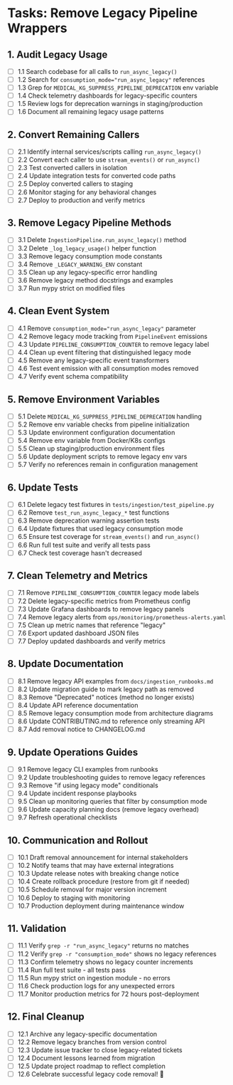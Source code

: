 # Tasks: Remove Legacy Pipeline Wrappers

## 1. Audit Legacy Usage

- [ ] 1.1 Search codebase for all calls to `run_async_legacy()`
- [ ] 1.2 Search for `consumption_mode="run_async_legacy"` references
- [ ] 1.3 Grep for `MEDICAL_KG_SUPPRESS_PIPELINE_DEPRECATION` env variable
- [ ] 1.4 Check telemetry dashboards for legacy-specific counters
- [ ] 1.5 Review logs for deprecation warnings in staging/production
- [ ] 1.6 Document all remaining legacy usage patterns

## 2. Convert Remaining Callers

- [ ] 2.1 Identify internal services/scripts calling `run_async_legacy()`
- [ ] 2.2 Convert each caller to use `stream_events()` or `run_async()`
- [ ] 2.3 Test converted callers in isolation
- [ ] 2.4 Update integration tests for converted code paths
- [ ] 2.5 Deploy converted callers to staging
- [ ] 2.6 Monitor staging for any behavioral changes
- [ ] 2.7 Deploy to production and verify metrics

## 3. Remove Legacy Pipeline Methods

- [ ] 3.1 Delete `IngestionPipeline.run_async_legacy()` method
- [ ] 3.2 Delete `_log_legacy_usage()` helper function
- [ ] 3.3 Remove legacy consumption mode constants
- [ ] 3.4 Remove `_LEGACY_WARNING_ENV` constant
- [ ] 3.5 Clean up any legacy-specific error handling
- [ ] 3.6 Remove legacy method docstrings and examples
- [ ] 3.7 Run mypy strict on modified files

## 4. Clean Event System

- [ ] 4.1 Remove `consumption_mode="run_async_legacy"` parameter
- [ ] 4.2 Remove legacy mode tracking from `PipelineEvent` emissions
- [ ] 4.3 Update `PIPELINE_CONSUMPTION_COUNTER` to remove legacy label
- [ ] 4.4 Clean up event filtering that distinguished legacy mode
- [ ] 4.5 Remove any legacy-specific event transformers
- [ ] 4.6 Test event emission with all consumption modes removed
- [ ] 4.7 Verify event schema compatibility

## 5. Remove Environment Variables

- [ ] 5.1 Delete `MEDICAL_KG_SUPPRESS_PIPELINE_DEPRECATION` handling
- [ ] 5.2 Remove env variable checks from pipeline initialization
- [ ] 5.3 Update environment configuration documentation
- [ ] 5.4 Remove env variable from Docker/K8s configs
- [ ] 5.5 Clean up staging/production environment files
- [ ] 5.6 Update deployment scripts to remove legacy env vars
- [ ] 5.7 Verify no references remain in configuration management

## 6. Update Tests

- [ ] 6.1 Delete legacy test fixtures in `tests/ingestion/test_pipeline.py`
- [ ] 6.2 Remove `test_run_async_legacy_*` test functions
- [ ] 6.3 Remove deprecation warning assertion tests
- [ ] 6.4 Update fixtures that used legacy consumption mode
- [ ] 6.5 Ensure test coverage for `stream_events()` and `run_async()`
- [ ] 6.6 Run full test suite and verify all tests pass
- [ ] 6.7 Check test coverage hasn't decreased

## 7. Clean Telemetry and Metrics

- [ ] 7.1 Remove `PIPELINE_CONSUMPTION_COUNTER` legacy mode labels
- [ ] 7.2 Delete legacy-specific metrics from Prometheus config
- [ ] 7.3 Update Grafana dashboards to remove legacy panels
- [ ] 7.4 Remove legacy alerts from `ops/monitoring/prometheus-alerts.yaml`
- [ ] 7.5 Clean up metric names that reference "legacy"
- [ ] 7.6 Export updated dashboard JSON files
- [ ] 7.7 Deploy updated dashboards and verify metrics

## 8. Update Documentation

- [ ] 8.1 Remove legacy API examples from `docs/ingestion_runbooks.md`
- [ ] 8.2 Update migration guide to mark legacy path as removed
- [ ] 8.3 Remove "Deprecated" notices (method no longer exists)
- [ ] 8.4 Update API reference documentation
- [ ] 8.5 Remove legacy consumption mode from architecture diagrams
- [ ] 8.6 Update CONTRIBUTING.md to reference only streaming API
- [ ] 8.7 Add removal notice to CHANGELOG.md

## 9. Update Operations Guides

- [ ] 9.1 Remove legacy CLI examples from runbooks
- [ ] 9.2 Update troubleshooting guides to remove legacy references
- [ ] 9.3 Remove "if using legacy mode" conditionals
- [ ] 9.4 Update incident response playbooks
- [ ] 9.5 Clean up monitoring queries that filter by consumption mode
- [ ] 9.6 Update capacity planning docs (remove legacy overhead)
- [ ] 9.7 Refresh operational checklists

## 10. Communication and Rollout

- [ ] 10.1 Draft removal announcement for internal stakeholders
- [ ] 10.2 Notify teams that may have external integrations
- [ ] 10.3 Update release notes with breaking change notice
- [ ] 10.4 Create rollback procedure (restore from git if needed)
- [ ] 10.5 Schedule removal for major version increment
- [ ] 10.6 Deploy to staging with monitoring
- [ ] 10.7 Production deployment during maintenance window

## 11. Validation

- [ ] 11.1 Verify `grep -r "run_async_legacy"` returns no matches
- [ ] 11.2 Verify `grep -r "consumption_mode"` shows no legacy references
- [ ] 11.3 Confirm telemetry shows no legacy counter increments
- [ ] 11.4 Run full test suite - all tests pass
- [ ] 11.5 Run mypy strict on ingestion module - no errors
- [ ] 11.6 Check production logs for any unexpected errors
- [ ] 11.7 Monitor production metrics for 72 hours post-deployment

## 12. Final Cleanup

- [ ] 12.1 Archive any legacy-specific documentation
- [ ] 12.2 Remove legacy branches from version control
- [ ] 12.3 Update issue tracker to close legacy-related tickets
- [ ] 12.4 Document lessons learned from migration
- [ ] 12.5 Update project roadmap to reflect completion
- [ ] 12.6 Celebrate successful legacy code removal! 🎉
